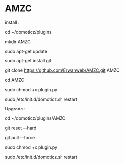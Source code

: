 # AMZC

install :

cd ~/domoticz/plugins

mkdir AMZC

sudo apt-get update

sudo apt-get install git

git clone https://github.com/Erwanweb/AMZC.git AMZC

cd AMZC

sudo chmod +x plugin.py

sudo /etc/init.d/domoticz.sh restart

Upgrade :

cd ~/domoticz/plugins/AMZC

git reset --hard

git pull --force

sudo chmod +x plugin.py

sudo /etc/init.d/domoticz.sh restart
